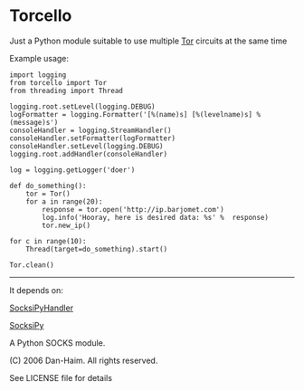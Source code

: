 Torcello
========

Just a Python module suitable to use multiple [Tor](https://www.torproject.org/) circuits at the same time

Example usage:
```
import logging
from torcello import Tor
from threading import Thread

logging.root.setLevel(logging.DEBUG)
logFormatter = logging.Formatter('[%(name)s] [%(levelname)s] %(message)s')
consoleHandler = logging.StreamHandler()
consoleHandler.setFormatter(logFormatter)
consoleHandler.setLevel(logging.DEBUG)
logging.root.addHandler(consoleHandler)

log = logging.getLogger('doer')

def do_something():
    tor = Tor()
    for a in range(20):
        response = tor.open('http://ip.barjomet.com')
        log.info('Hooray, here is desired data: %s' %  response)
        tor.new_ip()

for c in range(10):
    Thread(target=do_something).start()

Tor.clean()
```
-------------------------------------------
It depends on:

[SocksiPyHandler](https://gist.github.com/e000/869791)

[SocksiPy](http://socksipy.sourceforge.net/)

A Python SOCKS module.

(C) 2006 Dan-Haim. All rights reserved.

See LICENSE file for details
